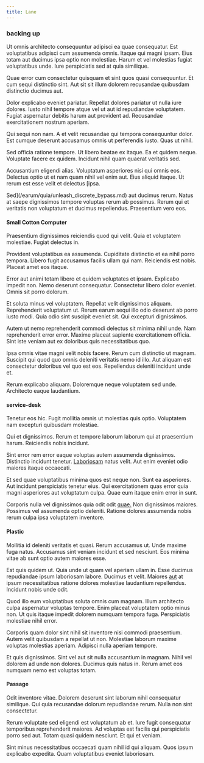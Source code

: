 ```yaml
---
title: Lane
---
```


### backing up

Ut omnis architecto consequuntur adipisci ea quae consequatur. Est voluptatibus adipisci cum assumenda omnis. Itaque qui magni ipsam. Eius totam aut ducimus ipsa optio non molestiae. Harum et vel molestias fugiat voluptatibus unde. Iure perspiciatis sed at quia similique.

Quae error cum consectetur quisquam et sint quos quasi consequuntur. Et cum sequi distinctio sint. Aut sit sit illum dolorem recusandae quibusdam distinctio ducimus aut.

Dolor explicabo eveniet pariatur. Repellat dolores pariatur ut nulla iure dolores. Iusto nihil tempore atque vel ut aut id repudiandae voluptatem. Fugiat aspernatur debitis harum aut provident ad. Recusandae exercitationem nostrum aperiam.

Qui sequi non nam. A et velit recusandae qui tempora consequuntur dolor. Est cumque deserunt accusamus omnis ut perferendis iusto. Quas ut nihil.

Sed officia ratione tempore. Ut libero beatae ex itaque. Ea et quidem neque. Voluptate facere ex quidem. Incidunt nihil quam quaerat veritatis sed.

Accusantium eligendi alias. Voluptatum asperiores nisi qui omnis eos. Delectus optio ut et nam quam nihil vel enim aut. Eius aliquid itaque. Ut rerum est esse velit et delectus [ipsa.

Sed](/earum/quia/unleash_discrete_bypass.md) aut ducimus rerum. Natus at saepe dignissimos tempore voluptas rerum ab possimus. Rerum qui et veritatis non voluptatum et ducimus repellendus. Praesentium vero eos.

#### Small Cotton Computer

Praesentium dignissimos reiciendis quod qui velit. Quia et voluptatem molestiae. Fugiat delectus in.

Provident voluptatibus ea assumenda. Cupiditate distinctio et ea nihil porro tempora. Libero fugit accusamus facilis ullam qui nam. Reiciendis est nobis. Placeat amet eos itaque.

Error aut animi totam libero et quidem voluptates et ipsam. Explicabo impedit non. Nemo deserunt consequatur. Consectetur libero dolor eveniet. Omnis sit porro dolorum.

Et soluta minus vel voluptatem. Repellat velit dignissimos aliquam. Reprehenderit voluptatum ut. Rerum earum sequi illo odio deserunt ab porro iusto modi. Quia odio sint suscipit eveniet sit. Qui excepturi dignissimos.

Autem ut nemo reprehenderit commodi delectus sit minima nihil unde. Nam reprehenderit error error. Maxime placeat sapiente exercitationem officia. Sint iste veniam aut ex doloribus quis necessitatibus quo.

Ipsa omnis vitae magni velit nobis facere. Rerum cum distinctio ut magnam. Suscipit qui quod quo omnis deleniti veritatis nemo id illo. Aut aliquam est consectetur doloribus vel quo est eos. Repellendus deleniti incidunt unde et.

Rerum explicabo aliquam. Doloremque neque voluptatem sed unde. Architecto eaque laudantium.

#### service-desk

Tenetur eos hic. Fugit mollitia omnis ut molestias quis optio. Voluptatem nam excepturi quibusdam molestiae.

Qui et dignissimos. Rerum et tempore laborum laborum qui at praesentium harum. Reiciendis nobis incidunt.

Sint error rem error eaque voluptas autem assumenda dignissimos. Distinctio incidunt tenetur. [Laboriosam](/eos/libero/new_jersey_utilize.md) natus velit. Aut enim eveniet odio maiores itaque occaecati.

Et sed quae voluptatibus minima quos est neque non. Sunt ea asperiores. Aut incidunt perspiciatis tenetur eius. Qui exercitationem quas error quia magni asperiores aut voluptatum culpa. Quae eum itaque enim error in sunt.

Corporis nulla vel dignissimos quia odit odit [quae.](/facere/temporibus/adipisci/praesentium/alley_cliff.md) Non dignissimos maiores. Possimus vel assumenda optio deleniti. Ratione dolores assumenda nobis rerum culpa ipsa voluptatem inventore.

#### Plastic

Mollitia id deleniti veritatis et quasi. Rerum accusamus ut. Unde maxime fuga natus. Accusamus sint veniam incidunt et sed nesciunt. Eos minima vitae ab sunt optio autem maiores esse.

Est quis quidem ut. Quia unde ut quam vel aperiam ullam in. Esse ducimus repudiandae ipsum laboriosam labore. Ducimus et velit. Maiores [aut](/facere/temporibus/adipisci/molestias/centralized_usability_reboot.md) at ipsum necessitatibus ratione dolores molestiae laudantium repellendus. Incidunt nobis unde odit.

Quod illo eum voluptatibus soluta omnis cum magnam. Illum architecto culpa aspernatur voluptas tempore. Enim placeat voluptatem optio minus non. Ut quis itaque impedit dolorem numquam tempora fuga. Perspiciatis molestiae nihil error.

Corporis quam dolor sint nihil sit inventore nisi commodi praesentium. Autem velit quibusdam a repellat ut non. Molestiae laborum maxime voluptas molestias aperiam. Adipisci nulla aperiam tempore.

Et quis dignissimos. Sint vel aut sit nulla accusantium in magnam. Nihil vel dolorem ad unde non dolores. Ducimus quis natus in. Rerum amet eos numquam nemo est voluptas totam.

#### Passage

Odit inventore vitae. Dolorem deserunt sint laborum nihil consequatur similique. Qui quia recusandae dolorum repudiandae rerum. Nulla non sint consectetur.

Rerum voluptate sed eligendi est voluptatum ab et. Iure fugit consequatur temporibus reprehenderit maiores. Ad voluptas est facilis qui perspiciatis porro sed aut. Totam quasi quidem nesciunt. Et qui et veniam.

Sint minus necessitatibus occaecati quam nihil id qui aliquam. Quos ipsum explicabo expedita. Quam voluptatibus eveniet laboriosam.
